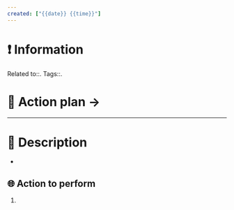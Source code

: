 ```yaml
---
created: ["{{date}} {{time}}"]
---
```


# ❗ Information
Related to::. 
Tags::.

# 🌌 Action plan -> 
---

# 🧾 Description
- 

## 🌐 Action to perform 
1. 
